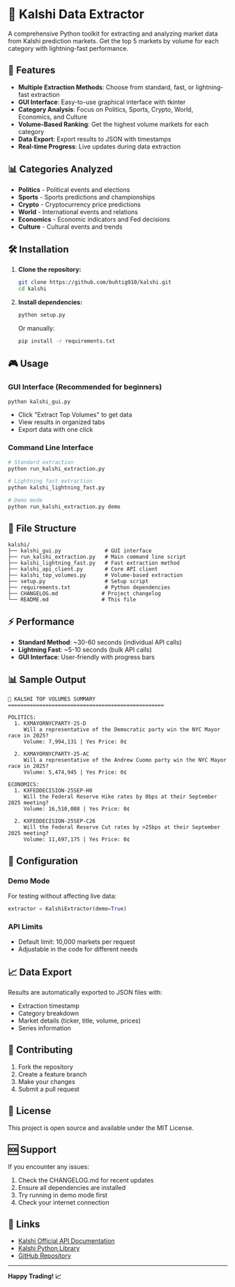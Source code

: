 # 🎯 Kalshi Data Extractor

A comprehensive Python toolkit for extracting and analyzing market data from Kalshi prediction markets. Get the top 5 markets by volume for each category with lightning-fast performance.

## 🚀 Features

- **Multiple Extraction Methods**: Choose from standard, fast, or lightning-fast extraction
- **GUI Interface**: Easy-to-use graphical interface with tkinter
- **Category Analysis**: Focus on Politics, Sports, Crypto, World, Economics, and Culture
- **Volume-Based Ranking**: Get the highest volume markets for each category
- **Data Export**: Export results to JSON with timestamps
- **Real-time Progress**: Live updates during data extraction

## 📊 Categories Analyzed

- **Politics** - Political events and elections
- **Sports** - Sports predictions and championships  
- **Crypto** - Cryptocurrency price predictions
- **World** - International events and relations
- **Economics** - Economic indicators and Fed decisions
- **Culture** - Cultural events and trends

## 🛠️ Installation

1. **Clone the repository:**
   ```bash
   git clone https://github.com/buhtig910/kalshi.git
   cd kalshi
   ```

2. **Install dependencies:**
   ```bash
   python setup.py
   ```
   Or manually:
   ```bash
   pip install -r requirements.txt
   ```

## 🎮 Usage

### GUI Interface (Recommended for beginners)
```bash
python kalshi_gui.py
```
- Click "Extract Top Volumes" to get data
- View results in organized tabs
- Export data with one click

### Command Line Interface
```bash
# Standard extraction
python run_kalshi_extraction.py

# Lightning fast extraction
python kalshi_lightning_fast.py

# Demo mode
python run_kalshi_extraction.py demo
```

## 📁 File Structure

```
kalshi/
├── kalshi_gui.py              # GUI interface
├── run_kalshi_extraction.py   # Main command line script
├── kalshi_lightning_fast.py   # Fast extraction method
├── kalshi_api_client.py       # Core API client
├── kalshi_top_volumes.py      # Volume-based extraction
├── setup.py                   # Setup script
├── requirements.txt           # Python dependencies
├── CHANGELOG.md              # Project changelog
└── README.md                 # This file
```

## ⚡ Performance

- **Standard Method**: ~30-60 seconds (individual API calls)
- **Lightning Fast**: ~5-10 seconds (bulk API calls)
- **GUI Interface**: User-friendly with progress bars

## 📊 Sample Output

```
🎯 KALSHI TOP VOLUMES SUMMARY
==================================================

POLITICS:
  1. KXMAYORNYCPARTY-25-D
     Will a representative of the Democratic party win the NYC Mayor race in 2025?
     Volume: 7,994,131 | Yes Price: 0¢

  2. KXMAYORNYCPARTY-25-AC
     Will a representative of the Andrew Cuomo party win the NYC Mayor race in 2025?
     Volume: 5,474,945 | Yes Price: 0¢

ECONOMICS:
  1. KXFEDDECISION-25SEP-H0
     Will the Federal Reserve Hike rates by 0bps at their September 2025 meeting?
     Volume: 16,510,008 | Yes Price: 0¢

  2. KXFEDDECISION-25SEP-C26
     Will the Federal Reserve Cut rates by >25bps at their September 2025 meeting?
     Volume: 11,697,175 | Yes Price: 0¢
```

## 🔧 Configuration

### Demo Mode
For testing without affecting live data:
```python
extractor = KalshiExtractor(demo=True)
```

### API Limits
- Default limit: 10,000 markets per request
- Adjustable in the code for different needs

## 📈 Data Export

Results are automatically exported to JSON files with:
- Extraction timestamp
- Category breakdown
- Market details (ticker, title, volume, prices)
- Series information

## 🤝 Contributing

1. Fork the repository
2. Create a feature branch
3. Make your changes
4. Submit a pull request

## 📝 License

This project is open source and available under the MIT License.

## 🆘 Support

If you encounter any issues:
1. Check the CHANGELOG.md for recent updates
2. Ensure all dependencies are installed
3. Try running in demo mode first
4. Check your internet connection

## 🔗 Links

- [Kalshi Official API Documentation](https://docs.kalshi.com/)
- [Kalshi Python Library](https://pypi.org/project/kalshi-py/)
- [GitHub Repository](https://github.com/buhtig910/kalshi)

---

**Happy Trading! 📈**
